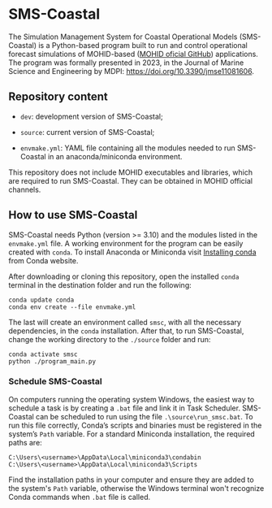 # SMS-Coastal

The Simulation Management System for Coastal Operational Models (SMS-Coastal) is a Python-based program built to run and control operational forecast simulations of MOHID-based ([MOHID oficial GitHub](https://github.com/Mohid-Water-Modelling-System)) applications. The program was formally presented in 2023, in the Journal of Marine Science and Engineering by MDPI: https://doi.org/10.3390/jmse11081606.

## Repository content

- `dev`: development version of SMS-Coastal;

- `source`: current version of SMS-Coastal;

- `envmake.yml`: YAML file containing all the modules needed to run SMS-Coastal in an anaconda/miniconda environment.

This repository does not include MOHID executables and libraries, which are required to run SMS-Coastal. They can be obtained in MOHID official channels.

## How to use SMS-Coastal

SMS-Coastal needs Python (version >= 3.10) and the modules listed in the `envmake.yml` file. A working environment for the program can be easily created with `conda`. To install Anaconda or Miniconda visit [Installing conda](https://docs.conda.io/projects/conda/en/latest/user-guide/install/index.html) from Conda website.

After downloading or cloning this repository, open the installed `conda` terminal in the destination folder and run the following:

```
conda update conda
conda env create --file envmake.yml
```

The last will create an environment called `smsc`, with all the necessary dependencies, in the `conda` installation. After that, to run SMS-Coastal, change the working directory to the `./source` folder and run:

```
conda activate smsc
python ./program_main.py
```

### Schedule SMS-Coastal

On computers running the operating system Windows, the easiest way to schedule a task is by creating a `.bat` file and link it in Task Scheduler. SMS-Coastal can be scheduled to run using the file `.\source\run_smsc.bat`. To run this file correctly, Conda’s scripts and binaries must be registered in the system’s `Path` variable. For a standard Miniconda installation, the required paths are:

```
C:\Users\<username>\AppData\Local\miniconda3\condabin
C:\Users\<username>\AppData\Local\miniconda3\Scripts
```
Find the installation paths in your computer and ensure they are added to the system's `Path` variable, otherwise the Windows terminal won't recognize Conda commands when `.bat` file is called.
